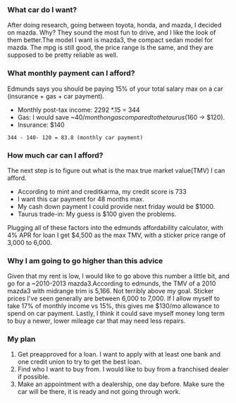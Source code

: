 ### What car do I want?
  After doing research, going between toyota, honda, and mazda, I decided on mazda. 
  Why? They sound the most fun to drive, and I like the look of them better.The model I want is mazda3, 
  the compact sedan model for mazda.  The mpg is still good, the price range is the same, and they are 
  supposed to be pretty reliable as well. 
 
### What monthly payment can I afford?
   Edmunds says you should be paying 15% of your total salary max on a car (insurance + gas + car payment). 
   - Monthly post-tax income: 2292 *.15 = 344
   - Gas: I would save ~$40/month on gas compared to the taurus ($160 -> $120).
   - Insurance: $140

```
344 - 140- 120 = 83.8 (monthly car payment)
```

### How much car can I afford? 
The next step is to figure out what is the max true market value(TMV) I can afford. 
- According to mint and creditkarma, my credit score is 733
- I want this car payment for 48 months max. 
- My cash down payment I could provide next friday would be $1000. 
- Taurus trade-in: My guess is $100 given the problems.

Plugging all of these factors into the edmunds affordability calculator, with 4% APR for loan
I get $4,500 as the max TMV, with a sticker price range of 3,000 to 6,000.

### Why I am going to go higher than this advice

Given that my rent is low, I would like to go above this number a little bit, and go for a ~2010-2013 mazda3.According to edmunds, the TMV of a 2010 mazda3 with midrange trim is 5,166. Not terribly above my goal. Sticker prices I've seen generally are between 6,000 to 7,000. If I allow myself to take 17% of monthly income vs 15%, this gives me $130/mo allowance to spend on car payment. Lastly, I think it could save myself money long term to buy a newer, lower mileage car that may need less repairs.

### My plan
1. Get preapproved for a loan. I want to apply with at least one bank and one credit union to try to get the best loan.
2. Find who I want to buy from. I would like to buy from a franchised dealer if possible. 
3. Make an appointment with a dealership, one day before. Make sure the car will be there, it is ready and not going through work.
